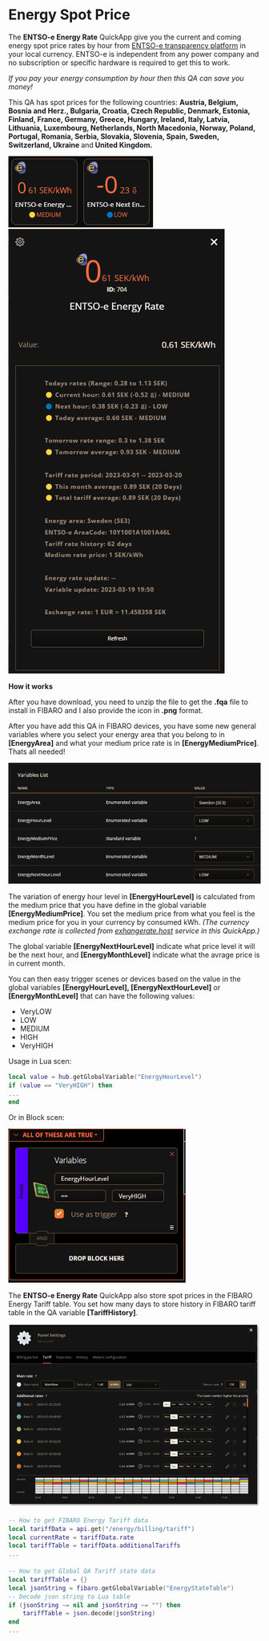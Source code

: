 # Energy Spot Price

The <b>ENTSO-e Energy Rate</b> QuickApp give you the current and coming energy spot price rates by hour from <a href="https://transparency.entsoe.eu/">ENTSO-e transparency platform</a> in your local currency. ENTSO-e is independent from any power company and no subscription or specific hardware is required to get this to work.

<i>If you pay your energy consumption by hour then this QA can save you money!</i>

This QA has spot prices for the following countries: <b>Austria, Belgium, Bosnia and Herz., Bulgaria, Croatia, Czech Republic, Denmark, Estonia, Finland, France, Germany, Greece, Hungary, Ireland, Italy, Latvia, Lithuania, Luxembourg, Netherlands, North Macedonia, Norway, Poland, Portugal, Romania, Serbia, Slovakia, Slovenia, Spain, Sweden, Switzerland, Ukraine </b>and<b> United Kingdom.</b>

<img src="img/README_img/readme1.png"/>
<img src="img/README_img/readme2.png"/>

<b>How it works</b>

After you have download, you need to unzip the file to get the <b>.fqa</b> file to install in FIBARO and I also provide the icon in <b>.png</b> format.

After you have add this QA in FIBARO devices, you have some new general variables where you select your energy area that you belong to in <b>[EnergyArea]</b> and what your medium price rate is in <b>[EnergyMediumPrice]</b>. Thats all needed!

<img src="img/README_img/readme3.png"/>

The variation of energy hour level in <b>[EnergyHourLevel]</b> is calculated from the medium price that you have define in the global variable <b>[EnergyMediumPrice]</b>. You set the medium price from what you feel is the medium price for you in your currency by consumed kWh.
<i>(The currency exchange rate is collected from <a href="exhangerate.host">exhangerate.host</a> service in this QuickApp.)</i>

The global variable <b>[EnergyNextHourLevel]</b> indicate what price level it will be the next hour, and <b>[EnergyMonthLevel]</b> indicate what the avrage price is in current month.

You can then easy trigger scenes or devices based on the value in the global variables <b>[EnergyHourLevel], [EnergyNextHourLevel]</b> or <b>[EnergyMonthLevel]</b> that can have the following values:

- VeryLOW
- LOW
- MEDIUM
- HIGH
- VeryHIGH

Usage in Lua scen:
```lua
local value = hub.getGlobalVariable("EnergyHourLevel")
if (value == "VeryHIGH") then
...
end
```

Or in Block scen:

<img src="img/README_img/readme4.png"/>

The <b>ENTSO-e Energy Rate</b> QuickApp also store spot prices in the FIBARO Energy Tariff table.
You set how many days to store history in FIBARO tariff table in the QA variable <b>[TariffHistory]</b>.

<img src="img/README_img/readme5.png"/>

```lua
-- How to get FIBARO Energy Tariff data
local tariffData = api.get("/energy/billing/tariff")
local currentRate = tariffData.rate
local tariffTable = tariffData.additionalTariffs
...

-- How to get Global QA Tariff state data
local tariffTable = {}
local jsonString = fibaro.getGlobalVariable("EnergyStateTable")
-- Decode json string to Lua table
if (jsonString ~= nil and jsonString ~= "") then 
    tariffTable = json.decode(jsonString)
end
...

```
